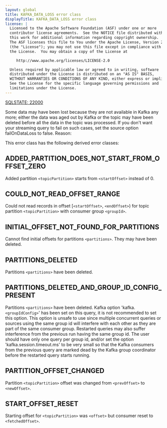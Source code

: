 ```yaml
---
layout: global
title: KAFKA_DATA_LOSS error class
displayTitle: KAFKA_DATA_LOSS error class
license: |
  Licensed to the Apache Software Foundation (ASF) under one or more
  contributor license agreements.  See the NOTICE file distributed with
  this work for additional information regarding copyright ownership.
  The ASF licenses this file to You under the Apache License, Version 2.0
  (the "License"); you may not use this file except in compliance with
  the License.  You may obtain a copy of the License at

     http://www.apache.org/licenses/LICENSE-2.0

  Unless required by applicable law or agreed to in writing, software
  distributed under the License is distributed on an "AS IS" BASIS,
  WITHOUT WARRANTIES OR CONDITIONS OF ANY KIND, either express or implied.
  See the License for the specific language governing permissions and
  limitations under the License.
---
```


<!--
  DO NOT EDIT THIS FILE.
  It was generated automatically by `org.apache.spark.SparkThrowableSuite`.
-->

[SQLSTATE: 22000](sql-error-conditions-sqlstates.html#class-22-data-exception)

Some data may have been lost because they are not available in Kafka any more;
either the data was aged out by Kafka or the topic may have been deleted before all the data in the
topic was processed.
If you don't want your streaming query to fail on such cases, set the source option failOnDataLoss to false.
Reason:

This error class has the following derived error classes:

## ADDED_PARTITION_DOES_NOT_START_FROM_OFFSET_ZERO

Added partition `<topicPartition>` starts from `<startOffset>` instead of 0.

## COULD_NOT_READ_OFFSET_RANGE

Could not read records in offset [`<startOffset>`, `<endOffset>`) for topic partition `<topicPartition>`
with consumer group `<groupId>`.

## INITIAL_OFFSET_NOT_FOUND_FOR_PARTITIONS

Cannot find initial offsets for partitions `<partitions>`. They may have been deleted.

## PARTITIONS_DELETED

Partitions `<partitions>` have been deleted.

## PARTITIONS_DELETED_AND_GROUP_ID_CONFIG_PRESENT

Partitions `<partitions>` have been deleted.
Kafka option 'kafka.`<groupIdConfig>`' has been set on this query, it is
not recommended to set this option. This option is unsafe to use since multiple concurrent
queries or sources using the same group id will interfere with each other as they are part
of the same consumer group. Restarted queries may also suffer interference from the
previous run having the same group id. The user should have only one query per group id,
and/or set the option 'kafka.session.timeout.ms' to be very small so that the Kafka
consumers from the previous query are marked dead by the Kafka group coordinator before the
restarted query starts running.

## PARTITION_OFFSET_CHANGED

Partition `<topicPartition>` offset was changed from `<prevOffset>` to `<newOffset>`.

## START_OFFSET_RESET

Starting offset for `<topicPartition>` was `<offset>` but consumer reset to `<fetchedOffset>`.


